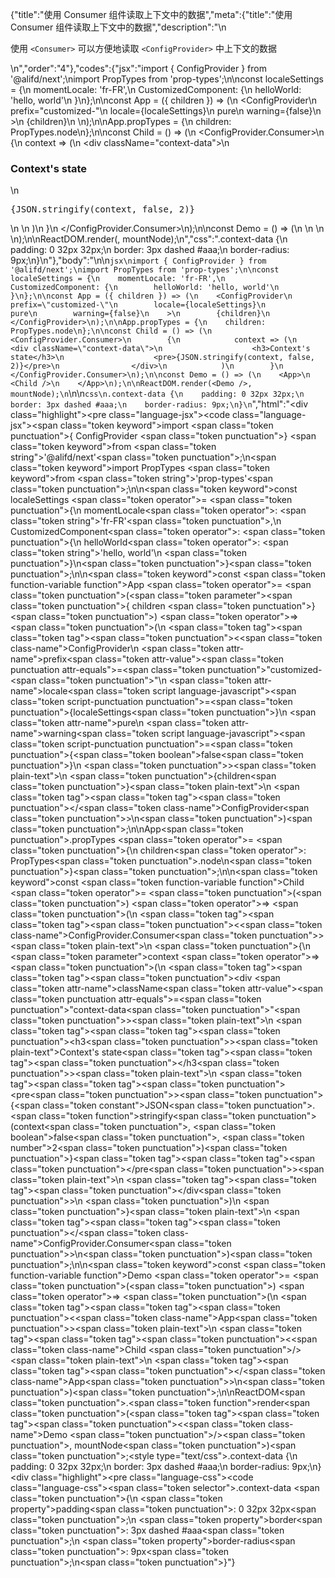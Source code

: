 {"title":"使用 Consumer 组件读取上下文中的数据","meta":{"title":"使用 Consumer 组件读取上下文中的数据","description":"\n<p>使用 <code>&lt;Consumer&gt;</code> 可以方便地读取 <code>&lt;ConfigProvider&gt;</code> 中上下文的数据</p>\n","order":"4"},"codes":{"jsx":"import { ConfigProvider } from '@alifd/next';\nimport PropTypes from 'prop-types';\n\nconst localeSettings = {\n    momentLocale: 'fr-FR',\n    CustomizedComponent: {\n        helloWorld: 'hello, world'\n    }\n};\n\nconst App = ({ children }) => (\n    <ConfigProvider\n        prefix=\"customized-\"\n        locale={localeSettings}\n        pure\n        warning={false}\n    >\n        {children}\n    </ConfigProvider>\n);\n\nApp.propTypes = {\n    children: PropTypes.node\n};\n\nconst Child = () => (\n    <ConfigProvider.Consumer>\n        {\n            context => (\n                <div className=\"context-data\">\n                    <h3>Context's state</h3>\n                    <pre>{JSON.stringify(context, false, 2)}</pre>\n                </div>\n            )\n        }\n    </ConfigProvider.Consumer>\n);\n\nconst Demo = () => (\n    <App>\n        <Child />\n    </App>\n);\n\nReactDOM.render(<Demo />, mountNode);\n","css":".context-data {\n    padding: 0 32px 32px;\n    border: 3px dashed #aaa;\n    border-radius: 9px;\n}\n"},"body":"\n\n````jsx\nimport { ConfigProvider } from '@alifd/next';\nimport PropTypes from 'prop-types';\n\nconst localeSettings = {\n    momentLocale: 'fr-FR',\n    CustomizedComponent: {\n        helloWorld: 'hello, world'\n    }\n};\n\nconst App = ({ children }) => (\n    <ConfigProvider\n        prefix=\"customized-\"\n        locale={localeSettings}\n        pure\n        warning={false}\n    >\n        {children}\n    </ConfigProvider>\n);\n\nApp.propTypes = {\n    children: PropTypes.node\n};\n\nconst Child = () => (\n    <ConfigProvider.Consumer>\n        {\n            context => (\n                <div className=\"context-data\">\n                    <h3>Context's state</h3>\n                    <pre>{JSON.stringify(context, false, 2)}</pre>\n                </div>\n            )\n        }\n    </ConfigProvider.Consumer>\n);\n\nconst Demo = () => (\n    <App>\n        <Child />\n    </App>\n);\n\nReactDOM.render(<Demo />, mountNode);\n````\n\n````css\n.context-data {\n    padding: 0 32px 32px;\n    border: 3px dashed #aaa;\n    border-radius: 9px;\n}\n````","html":"<script>(function(){'use strict';\n\nvar _next = require('@alifd/next');\n\nvar _propTypes = require('prop-types');\n\nvar _propTypes2 = _interopRequireDefault(_propTypes);\n\nfunction _interopRequireDefault(obj) { return obj && obj.__esModule ? obj : { default: obj }; }\n\nvar localeSettings = {\n    momentLocale: 'fr-FR',\n    CustomizedComponent: {\n        helloWorld: 'hello, world'\n    }\n};\n\nvar App = function App(_ref) {\n    var children = _ref.children;\n    return React.createElement(\n        _next.ConfigProvider,\n        {\n            prefix: 'customized-',\n            locale: localeSettings,\n            pure: true,\n            warning: false\n        },\n        children\n    );\n};\n\nApp.propTypes = {\n    children: _propTypes2.default.node\n};\n\nvar Child = function Child() {\n    return React.createElement(\n        _next.ConfigProvider.Consumer,\n        null,\n        function (context) {\n            return React.createElement(\n                'div',\n                { className: 'context-data' },\n                React.createElement(\n                    'h3',\n                    null,\n                    'Context\\'s state'\n                ),\n                React.createElement(\n                    'pre',\n                    null,\n                    JSON.stringify(context, false, 2)\n                )\n            );\n        }\n    );\n};\n\nvar Demo = function Demo() {\n    return React.createElement(\n        App,\n        null,\n        React.createElement(Child, null)\n    );\n};\n\nReactDOM.render(React.createElement(Demo, null), mountNode);})()</script><div class=\"highlight\"><pre class=\"language-jsx\"><code class=\"language-jsx\"><span class=\"token keyword\">import</span> <span class=\"token punctuation\">{</span> ConfigProvider <span class=\"token punctuation\">}</span> <span class=\"token keyword\">from</span> <span class=\"token string\">'@alifd/next'</span><span class=\"token punctuation\">;</span>\n<span class=\"token keyword\">import</span> PropTypes <span class=\"token keyword\">from</span> <span class=\"token string\">'prop-types'</span><span class=\"token punctuation\">;</span>\n\n<span class=\"token keyword\">const</span> localeSettings <span class=\"token operator\">=</span> <span class=\"token punctuation\">{</span>\n    momentLocale<span class=\"token operator\">:</span> <span class=\"token string\">'fr-FR'</span><span class=\"token punctuation\">,</span>\n    CustomizedComponent<span class=\"token operator\">:</span> <span class=\"token punctuation\">{</span>\n        helloWorld<span class=\"token operator\">:</span> <span class=\"token string\">'hello, world'</span>\n    <span class=\"token punctuation\">}</span>\n<span class=\"token punctuation\">}</span><span class=\"token punctuation\">;</span>\n\n<span class=\"token keyword\">const</span> <span class=\"token function-variable function\">App</span> <span class=\"token operator\">=</span> <span class=\"token punctuation\">(</span><span class=\"token parameter\"><span class=\"token punctuation\">{</span> children <span class=\"token punctuation\">}</span></span><span class=\"token punctuation\">)</span> <span class=\"token operator\">=></span> <span class=\"token punctuation\">(</span>\n    <span class=\"token tag\"><span class=\"token tag\"><span class=\"token punctuation\">&lt;</span><span class=\"token class-name\">ConfigProvider</span></span>\n        <span class=\"token attr-name\">prefix</span><span class=\"token attr-value\"><span class=\"token punctuation attr-equals\">=</span><span class=\"token punctuation\">\"</span>customized-<span class=\"token punctuation\">\"</span></span>\n        <span class=\"token attr-name\">locale</span><span class=\"token script language-javascript\"><span class=\"token script-punctuation punctuation\">=</span><span class=\"token punctuation\">{</span>localeSettings<span class=\"token punctuation\">}</span></span>\n        <span class=\"token attr-name\">pure</span>\n        <span class=\"token attr-name\">warning</span><span class=\"token script language-javascript\"><span class=\"token script-punctuation punctuation\">=</span><span class=\"token punctuation\">{</span><span class=\"token boolean\">false</span><span class=\"token punctuation\">}</span></span>\n    <span class=\"token punctuation\">></span></span><span class=\"token plain-text\">\n        </span><span class=\"token punctuation\">{</span>children<span class=\"token punctuation\">}</span><span class=\"token plain-text\">\n    </span><span class=\"token tag\"><span class=\"token tag\"><span class=\"token punctuation\">&lt;/</span><span class=\"token class-name\">ConfigProvider</span></span><span class=\"token punctuation\">></span></span>\n<span class=\"token punctuation\">)</span><span class=\"token punctuation\">;</span>\n\nApp<span class=\"token punctuation\">.</span>propTypes <span class=\"token operator\">=</span> <span class=\"token punctuation\">{</span>\n    children<span class=\"token operator\">:</span> PropTypes<span class=\"token punctuation\">.</span>node\n<span class=\"token punctuation\">}</span><span class=\"token punctuation\">;</span>\n\n<span class=\"token keyword\">const</span> <span class=\"token function-variable function\">Child</span> <span class=\"token operator\">=</span> <span class=\"token punctuation\">(</span><span class=\"token punctuation\">)</span> <span class=\"token operator\">=></span> <span class=\"token punctuation\">(</span>\n    <span class=\"token tag\"><span class=\"token tag\"><span class=\"token punctuation\">&lt;</span><span class=\"token class-name\">ConfigProvider.Consumer</span></span><span class=\"token punctuation\">></span></span><span class=\"token plain-text\">\n        </span><span class=\"token punctuation\">{</span>\n            <span class=\"token parameter\">context</span> <span class=\"token operator\">=></span> <span class=\"token punctuation\">(</span>\n                <span class=\"token tag\"><span class=\"token tag\"><span class=\"token punctuation\">&lt;</span>div</span> <span class=\"token attr-name\">className</span><span class=\"token attr-value\"><span class=\"token punctuation attr-equals\">=</span><span class=\"token punctuation\">\"</span>context-data<span class=\"token punctuation\">\"</span></span><span class=\"token punctuation\">></span></span><span class=\"token plain-text\">\n                    </span><span class=\"token tag\"><span class=\"token tag\"><span class=\"token punctuation\">&lt;</span>h3</span><span class=\"token punctuation\">></span></span><span class=\"token plain-text\">Context's state</span><span class=\"token tag\"><span class=\"token tag\"><span class=\"token punctuation\">&lt;/</span>h3</span><span class=\"token punctuation\">></span></span><span class=\"token plain-text\">\n                    </span><span class=\"token tag\"><span class=\"token tag\"><span class=\"token punctuation\">&lt;</span>pre</span><span class=\"token punctuation\">></span></span><span class=\"token punctuation\">{</span><span class=\"token constant\">JSON</span><span class=\"token punctuation\">.</span><span class=\"token function\">stringify</span><span class=\"token punctuation\">(</span>context<span class=\"token punctuation\">,</span> <span class=\"token boolean\">false</span><span class=\"token punctuation\">,</span> <span class=\"token number\">2</span><span class=\"token punctuation\">)</span><span class=\"token punctuation\">}</span><span class=\"token tag\"><span class=\"token tag\"><span class=\"token punctuation\">&lt;/</span>pre</span><span class=\"token punctuation\">></span></span><span class=\"token plain-text\">\n                </span><span class=\"token tag\"><span class=\"token tag\"><span class=\"token punctuation\">&lt;/</span>div</span><span class=\"token punctuation\">></span></span>\n            <span class=\"token punctuation\">)</span>\n        <span class=\"token punctuation\">}</span><span class=\"token plain-text\">\n    </span><span class=\"token tag\"><span class=\"token tag\"><span class=\"token punctuation\">&lt;/</span><span class=\"token class-name\">ConfigProvider.Consumer</span></span><span class=\"token punctuation\">></span></span>\n<span class=\"token punctuation\">)</span><span class=\"token punctuation\">;</span>\n\n<span class=\"token keyword\">const</span> <span class=\"token function-variable function\">Demo</span> <span class=\"token operator\">=</span> <span class=\"token punctuation\">(</span><span class=\"token punctuation\">)</span> <span class=\"token operator\">=></span> <span class=\"token punctuation\">(</span>\n    <span class=\"token tag\"><span class=\"token tag\"><span class=\"token punctuation\">&lt;</span><span class=\"token class-name\">App</span></span><span class=\"token punctuation\">></span></span><span class=\"token plain-text\">\n        </span><span class=\"token tag\"><span class=\"token tag\"><span class=\"token punctuation\">&lt;</span><span class=\"token class-name\">Child</span></span> <span class=\"token punctuation\">/></span></span><span class=\"token plain-text\">\n    </span><span class=\"token tag\"><span class=\"token tag\"><span class=\"token punctuation\">&lt;/</span><span class=\"token class-name\">App</span></span><span class=\"token punctuation\">></span></span>\n<span class=\"token punctuation\">)</span><span class=\"token punctuation\">;</span>\n\nReactDOM<span class=\"token punctuation\">.</span><span class=\"token function\">render</span><span class=\"token punctuation\">(</span><span class=\"token tag\"><span class=\"token tag\"><span class=\"token punctuation\">&lt;</span><span class=\"token class-name\">Demo</span></span> <span class=\"token punctuation\">/></span></span><span class=\"token punctuation\">,</span> mountNode<span class=\"token punctuation\">)</span><span class=\"token punctuation\">;</span></code></pre></div><style type=\"text/css\">.context-data {\n    padding: 0 32px 32px;\n    border: 3px dashed #aaa;\n    border-radius: 9px;\n}</style><div class=\"highlight\"><pre class=\"language-css\"><code class=\"language-css\"><span class=\"token selector\">.context-data</span> <span class=\"token punctuation\">{</span>\n    <span class=\"token property\">padding</span><span class=\"token punctuation\">:</span> 0 32px 32px<span class=\"token punctuation\">;</span>\n    <span class=\"token property\">border</span><span class=\"token punctuation\">:</span> 3px dashed #aaa<span class=\"token punctuation\">;</span>\n    <span class=\"token property\">border-radius</span><span class=\"token punctuation\">:</span> 9px<span class=\"token punctuation\">;</span>\n<span class=\"token punctuation\">}</span></code></pre></div>"}